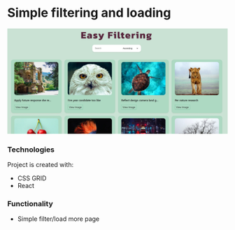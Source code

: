 # Simple filtering and loading


![demo](https://github.com/olenadm/EasyFilterandPaging/blob/f667d93871bd182a3f06a579e6d868270ff6bc12/public/img/screen.jpg)

### Technologies
Project is created with:
* CSS GRID
* React 


### Functionality
*  Simple filter/load more page

